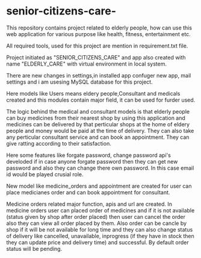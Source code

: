 # senior-citizens-care-
This repository contains project related to elderly people, how can use this web application for  various purpose like health, fitness, entertainment etc.

All required tools, used for this project are mention in requirement.txt file.

Project initiated as "SENIOR_CITIZENS_CARE" and app also created with name "ELDERLY_CARE" with virtual environment in local system.

There are new changes in settings,in installed app confuger new app, mail settings and i am usesing MySQL database for this project.

Here models like Users means eldery people,Consultant and medicals created and this modules contain major field, it can be used for furder used.

The logic behind the medical and consultant models is that elderly people can buy medicines from their nearest shop by using this application and medicines can be delivered by that perticular shops at the home of eldery people and money would be paid at the time of delivery. They can also take any perticular consultant service and can book an appointment. They can give ratting according to their satisfaction.

Here some features like forgate password, change password api's develoded if in case anyone forgate password then they can get new password and also they can change there own password. In this case email id would be played crusial role.

New model like medicine_orders and appointment are created for user can place medicianes order and can book appointment for consultant.

Medicine orders related major function, apis and url are created. In medicine orders user can placed order of medicines and if it is not available (status given by shop after order placed) then user can cancel the order also they can view all order placed by them. Also order can be cancle by shop if it will be not available for long time and they can also change status of delivery like cancelled, unavailable, inprogress (if they have in stock then they can update price and delivery time) and successful. By default order status will be pending.
